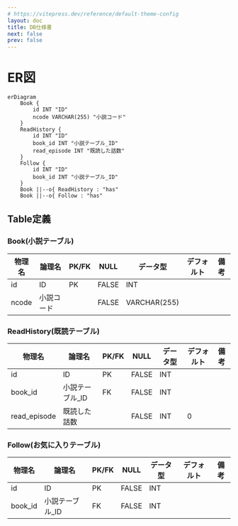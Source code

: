 ```yaml
---
# https://vitepress.dev/reference/default-theme-config
layout: doc
title: DB仕様書
next: false
prev: false
---
```


# ER図

```mermaid
erDiagram
    Book {
        id INT "ID"
        ncode VARCHAR(255) "小説コード"
    }
    ReadHistory {
        id INT "ID"
        book_id INT "小説テーブル_ID"
        read_episode INT "既読した話数"
    }
    Follow {
        id INT "ID"
        book_id INT "小説テーブル_ID"
    }
    Book ||--o{ ReadHistory : "has"
    Book ||--o{ Follow : "has"
```

## Table定義
### Book(小説テーブル)
| 物理名 | 論理名 | PK/FK | NULL | データ型 |デフォルト| 備考|
| --- | --- | --- | --- | --- | --- | --- |
| id | ID | PK | FALSE | INT | ||
| ncode | 小説コード | | FALSE | VARCHAR(255) |||


### ReadHistory(既読テーブル)
| 物理名 | 論理名 | PK/FK | NULL | データ型 |デフォルト| 備考|
| --- | --- | --- | --- | --- | --- | --- |
| id | ID | PK | FALSE | INT | ||
| book_id | 小説テーブル_ID | FK | FALSE | INT | ||
| read_episode | 既読した話数 | | FALSE | INT | 0 ||

### Follow(お気に入りテーブル)
| 物理名 | 論理名 | PK/FK | NULL | データ型 |デフォルト| 備考|
| --- | --- | --- | --- | --- | --- | --- |
| id | ID | PK | FALSE | INT | ||
| book_id | 小説テーブル_ID | FK | FALSE | INT | ||
